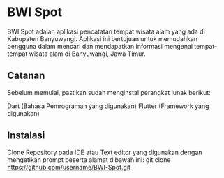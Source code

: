 # BWI Spot

BWI Spot adalah aplikasi pencatatan tempat wisata alam yang ada di Kabupaten Banyuwangi. Aplikasi ini bertujuan untuk memudahkan pengguna dalam mencari dan mendapatkan informasi mengenai tempat-tempat wisata alam di Banyuwangi, Jawa Timur.

## Catanan

Sebelum memulai, pastikan sudah menginstal perangkat lunak berikut:

Dart (Bahasa Pemrograman yang digunakan)
Flutter (Framework yang digunakan)

## Instalasi

Clone Repository pada IDE atau Text editor yang digunakan dengan mengetikan prompt beserta alamat dibawah ini:
git clone https://github.com/username/BWI-Spot.git

